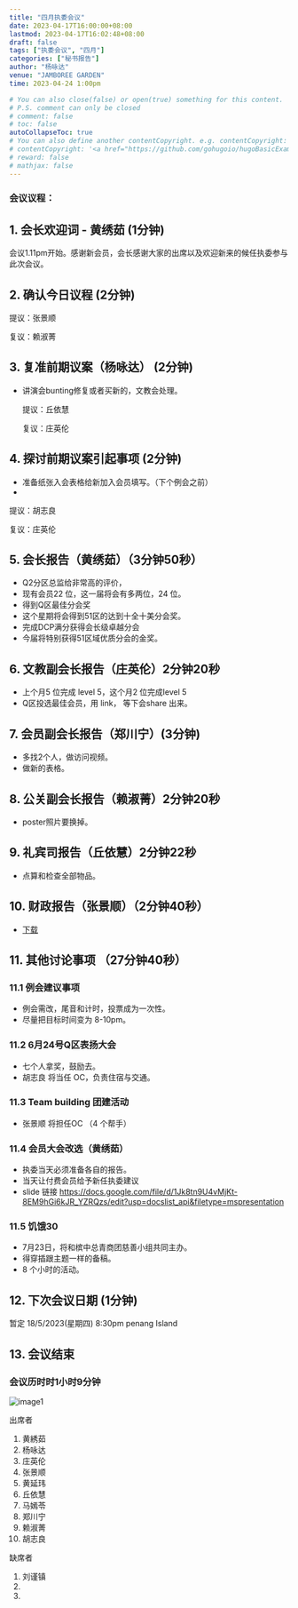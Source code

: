 ```yaml
---
title: "四月执委会议"
date: 2023-04-17T16:00:00+08:00
lastmod: 2023-04-17T16:02:48+08:00
draft: false
tags: ["执委会议", "四月"]
categories: ["秘书报告"]
author: "杨咏达"
venue: "JAMBOREE GARDEN"
time: 2023-04-24 1:00pm

# You can also close(false) or open(true) something for this content.
# P.S. comment can only be closed
# comment: false
# toc: false
autoCollapseToc: true
# You can also define another contentCopyright. e.g. contentCopyright: "This is another copyright."
# contentCopyright: '<a href="https://github.com/gohugoio/hugoBasicExample" rel="noopener" target="_blank">See origin</a>'
# reward: false
# mathjax: false
---
```

<!-- [The Coffee Bean & Tea Leaf The Promenade](https://g.co/kgs/KNgstg) -->
### 会议议程：
## 1. 会长欢迎词 - 黄绣茹 (1分钟)
会议1.11pm开始。感谢新会员，会长感谢大家的出席以及欢迎新来的候任执委参与此次会议。


## 2. 确认今日议程 (2分钟)

  提议：张景顺

  复议：赖淑菁
 
      
## 3. 复准前期议案（杨咏达） (2分钟)
- 讲演会bunting修复或者买新的，文教会处理。

  提议：丘依慧

  复议：庄英伦

## 4. 探讨前期议案引起事项 (2分钟)
- 准备纸张入会表格给新加入会员填写。（下个例会之前）
- 

  提议：胡志良

  复议：庄英伦

## 5. 会长报告（黄绣茹）（3分钟50秒）
- Q2分区总监给非常高的评价，
- 现有会员22 位，这一届将会有多两位，24 位。
- 得到Q区最佳分会奖
- 这个星期将会得到51区的达到十全十美分会奖。
- 完成DCP满分获得会长级卓越分会
- 今届将特别获得51区域优质分会的金奖。


## 6. 文教副会长报告（庄英伦）2分钟20秒
- 上个月5 位完成 level 5，这个月2 位完成level 5
- Q区投选最佳会员，用 link， 等下会share 出来。


## 7. 会员副会长报告（郑川宁）(3分钟)
- 多找2个人，做访问视频。
- 做新的表格。


## 8. 公关副会长报告（赖淑菁）2分钟20秒
- poster照片要换掉。


## 9. 礼宾司报告（丘依慧）2分钟22秒
- 点算和检查全部物品。


## 10. 财政报告（张景顺）（2分钟40秒）
- [下载](/tmc/file/2023/4/tmc.pdf)


## 11. 其他讨论事项 （27分钟40秒）


### 11.1 例会建议事项 
- 例会需改，尾音和计时，投票成为一次性。
- 尽量把目标时间变为 8-10pm。

### 11.2 6月24号Q区表扬大会
- 七个人拿奖，鼓励去。
- 胡志良 将当任 OC，负责住宿与交通。


### 11.3 Team building 团建活动
- 张景顺 将担任OC （4 个帮手）

### 11.4 会员大会改选（黄绣茹）
- 执委当天必须准备各自的报告。
- 当天让付费会员给予新任执委建议
- slide 链接 https://docs.google.com/file/d/1Jk8tn9U4vMjKt-8EM9hGi6kJR_YZRQzs/edit?usp=docslist_api&filetype=mspresentation

### 11.5 饥饿30
- 7月23日，将和槟中总青商团慈善小组共同主办。
- 得穿插跟主题一样的备稿。
- 8 个小时的活动。

## 12. 下次会议日期 (1分钟)
  暂定 18/5/2023(星期四) 8:30pm penang Island



## 13. 会议结束

 
 
### 会议历时时1小时9分钟

![image1](/tmc/file/2023/4/1.jpg "image1")


出席者
1. 黄綉茹
2. 杨咏达
3. 庄英伦
4. 张景顺
5. 黄延玮
6. 丘依慧
7. 马嫣苓
8. 郑川宁
9. 赖淑菁
10. 胡志良 


缺席者
1. 刘谨镇
2. 
3.
